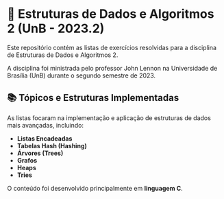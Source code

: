 # 🌳 Estruturas de Dados e Algoritmos 2 (UnB - 2023.2)

Este repositório contém as listas de exercícios resolvidas para a disciplina de Estruturas de Dados e Algoritmos 2.

A disciplina foi ministrada pelo professor John Lennon na Universidade de Brasília (UnB) durante o segundo semestre de 2023.

## 📚 Tópicos e Estruturas Implementadas

As listas focaram na implementação e aplicação de estruturas de dados mais avançadas, incluindo:

-   **Listas Encadeadas**
-   **Tabelas Hash (Hashing)**
-   **Árvores (Trees)**
-   **Grafos**
-   **Heaps**
-   **Tries**

O conteúdo foi desenvolvido principalmente em **linguagem C**.
